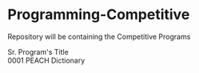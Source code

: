# Programming-Competitive
Repository will be containing the Competitive Programs 

Sr.    Program's Title<br>
0001   PEACH Dictionary 
